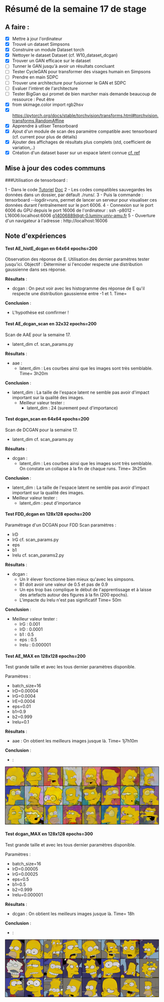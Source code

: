 # Résumé de la semaine 17 de stage


## A faire :

- [x]  Mettre à jour l'ordinateur
- [x]  Trouvé un dataset Simpsons
- [x]  Construire un module Dataset torch
- [x]  Nettoyer le dataset Dataset (cf. W10_dataset_dcgan)
- [x]  Trouver un GAN efficace sur le dataset
- [ ] Tunner le GAN jusqu'à avoir un résultats concluant
- [ ] Tester CycleGAN pour transformer des visages humain en Simpsons
- [ ] Prendre en main SDPC
- [ ] Trouver une architecture pour fusionner le GAN et SDPC
- [ ] Evaluer l'intèret de l'architecture
- [ ] Tester BigGan qui promet de bien marcher mais demande beaucoup de ressource : Peut être
- [x] from skimage.color import rgb2hsv
- [x] https://pytorch.org/docs/stable/torchvision/transforms.html#torchvision.transforms.RandomAffine
- [x] Apprendre à utliser Tensorboard
- [x] Ajout d'un module de scan des paramètre compatible avec tensorboard (cf. current pour plus de détails)
- [x] Ajouter des affichages de résultats plus complets (std, coefficient de variation,..)
- [x] Création d'un dataset baser sur un espace latent connue [cf. ref](http://datashader.org/topics/strange_attractors.html)

## Mise à jour des codes communs

###Utilisation de tensorboard :

1 - Dans le code [Tutoriel](https://www.tensorflow.org/guide/summaries_and_tensorboard) [Doc](https://pytorch.org/docs/stable/tensorboard.html)
2 - Les codes compatibles sauvegardes les données dans un dossier, par défault ./runs/.
3 - Puis la commande : tensorboard --logdir=runs, permet de lancer un serveur pour visualiser ces données durant l'entraînement sur le port 6006.
4 - Connexion sur le port 6006 du GPU depuis le port 16006 de l'ordinateur : ssh -p8012 -L16006:localhost:6006 g14006889@gt-0.luminy.univ-amu.fr
5 - Ouverture d'un navigateur à l'adresse : http://localhost:16006

## Note d'expériences

#### Test AE_histE_dcgan en 64x64 epochs=200
Observation des réponse de E.
Utilisation des dernier paramètres tester jusqu'ici.
Objectif : Déterminer si l'encoder respecte une distribution gaussienne dans ses réponse. 

__Résultats__ :
  - dcgan : On peut voir avec les histogramme des réponse de E qu'il respecte une distribution gaussienne entre -1 et 1.
    Time= 
		
__Conclusion__ :
  - L'hypothèse est comfirmer !

#### Test AE_dcgan_scan en 32x32 epochs=200
Scan de AAE pour la semaine 17.
  - latent_dim
cf. scan_params.py 

__Résultats__ :
  - aae : 
    - latent_dim : Les courbes ainsi que les images sont très semblable.
    Time= 3h20m
		
__Conclusion__ :
- latent_dim : La taille de l'espace latent ne semble pas avoir d'impact important sur la qualité des images.
  - Meilleur valeur tester :
    - latent_dim : 24 (surement peut d'importance)

#### Test dcgan_scan en 64x64 epochs=200
Scan de DCGAN pour la semaine 17.
  - latent_dim
cf. scan_params.py 

__Résultats__ :
  - dcgan : 
    - latent_dim : Les courbes ainsi que les images sont très semblable. On constate un collapse à la fin  de chaque runs. 
    Time= 3h25m

__Conclusion__ :
  - latent_dim : La taille de l'espace latent ne semble pas avoir d'impact important sur la qualité des images.
  - Meilleur valeur tester :
    - latent_dim : peut d'importance
    
#### Test FDD_dcgan en 128x128 epochs=200
Paramétrage d'un DCGAN pour FDD
Scan paramètres :
  - lrD
  - lrG
cf. scan_params.py 
  - eps
  - b1
  - lrelu
cf. scan_params2.py 

__Résultats__ :
  - dcgan :
    - Un lr élever fonctionne bien mieux qu'avec les simpsons.
    - B1 doit avoir une valeur de 0.5 et pas de 0.9
    - Un eps trop bas complique le début de l'apprentissage et à laisse des artefacts autour des figures à la fin (200 epochs). 
    - L'impacte du lrelu n'est pas significatif
    Time= 50m
		
__Conclusion__ :
  - Meilleur valeur tester :
    - lrG : 0.001
    - lrD : 0.0001
    - b1 : 0.5
    - eps : 0.5
    - lrelu : 0.000001

#### Test AE_MAX en 128x128 epochs=200
Test grande taille et avec les tous dernier paramètres disponible.

Paramètres : 
- batch_size=16
- lrD=0.00004
- lrG=0.0004
- lrE=0.0004
- eps=0.01
- b1=0.9
- b2=0.999
- lrelu=0.1

__Résultats__ :
  - aae : On obtient les meilleurs images jusque là.
    Time= 1j7h10m
		
__Conclusion__ :
  - :

![W17_AE_MAX](W17_AE_MAX/300.png "MAX")
    
#### Test dcgan_MAX en 128x128 epochs=300
Test grande taille et avec les tous dernier paramètres disponible.

Paramètres : 
- batch_size=16
- lrD=0.00005
- lrG=0.00025
- eps=0.5
- b1=0.5
- b2=0.999
- lrelu=0.000001

__Résultats__ :
  - dcgan : On obtient les meilleurs images jusque là.
    Time= 18h
		
__Conclusion__ :
  - :
  
![W17_dcgan_MAX](W17_dcgan_MAX/270.png "MAX")
